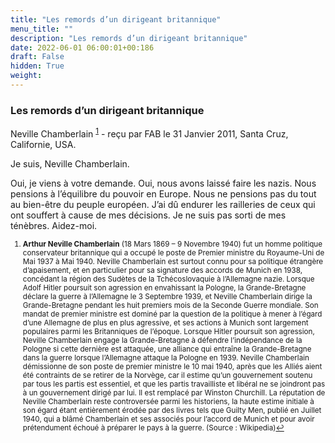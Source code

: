 ```yaml
---
title: "Les remords d’un dirigeant britannique"
menu_title: ""
description: "Les remords d’un dirigeant britannique"
date: 2022-06-01 06:00:01+00:186
draft: False
hidden: True
weight:
---
```

### Les remords d’un dirigeant britannique

Neville Chamberlain <sup id="a1">[1](#f1)</sup> - reçu par FAB le 31 Janvier 2011, Santa Cruz, Californie, USA.

Je suis, Neville Chamberlain.

Oui, je viens à votre demande. Oui, nous avons laissé faire les nazis. Nous pensions à l’équilibre du pouvoir en Europe. Nous ne pensions pas du tout au bien-être du peuple européen. J’ai dû endurer les railleries de ceux qui ont souffert à cause de mes décisions. Je ne suis pas sorti de mes ténèbres. Aidez-moi.
<small>

1. <large id="f1"> **Arthur Neville Chamberlain** (18 Mars 1869 – 9 Novembre 1940) fut un homme politique conservateur britannique qui a occupé le poste de Premier ministre du Royaume-Uni de Mai 1937 à Mai 1940. Neville Chamberlain est surtout connu pour sa politique étrangère d’apaisement, et en particulier pour sa signature des accords de Munich en 1938, concédant la région des Sudètes de la Tchécoslovaquie à l’Allemagne nazie. Lorsque Adolf Hitler poursuit son agression en envahissant la Pologne, la Grande-Bretagne déclare la guerre à l’Allemagne le 3 Septembre 1939, et Neville Chamberlain dirige la Grande-Bretagne pendant les huit premiers mois de la Seconde Guerre mondiale. Son mandat de premier ministre est dominé par la question de la politique à mener à l’égard d’une Allemagne de plus en plus agressive, et ses actions à Munich sont largement populaires parmi les Britanniques de l’époque. Lorsque Hitler poursuit son agression, Neville Chamberlain engage la Grande-Bretagne à défendre l’indépendance de la Pologne si cette dernière est attaquée, une alliance qui entraîne la Grande-Bretagne dans la guerre lorsque l’Allemagne attaque la Pologne en 1939. Neville Chamberlain démissionne de son poste de premier ministre le 10 mai 1940, après que les Alliés aient été contraints de se retirer de la Norvège, car il estime qu’un gouvernement soutenu par tous les partis est essentiel, et que les partis travailliste et libéral ne se joindront pas à un gouvernement dirigé par lui. Il est remplacé par Winston Churchill. La réputation de Neville Chamberlain reste controversée parmi les historiens, la haute estime initiale à son égard étant entièrement érodée par des livres tels que Guilty Men, publié en Juillet 1940, qui a blâmé Chamberlain et ses associés pour l’accord de Munich et pour avoir prétendument échoué à préparer le pays à la guerre. (Source : Wikipedia)[↩](#a1)
